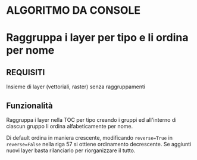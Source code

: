 # ALGORITMO DA CONSOLE

# Raggruppa i layer per tipo e li ordina per nome

## REQUISITI
Insieme di layer (vettoriali, raster) senza raggruppamenti

##  Funzionalità
Raggruppa i layer nella TOC per tipo creando i gruppi
ed all'interno di ciascun gruppo li ordina alfabeticamente
per nome.

Di default ordina in maniera crescente, modificando `reverse=True` in
`reverse=False` nella riga 57 si ottiene ordinamento decrescente.
Se aggiunti nuovi layer basta rilanciarlo per riorganizzare il tutto.
